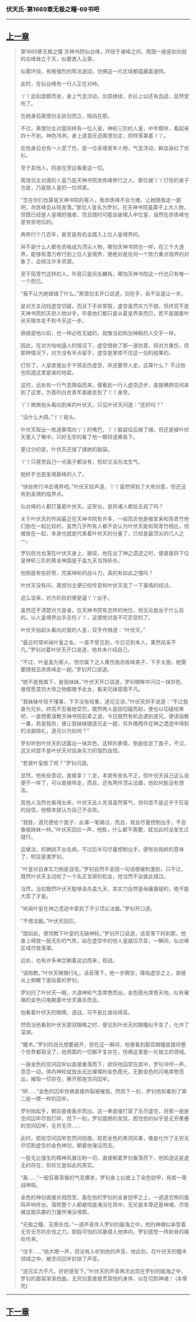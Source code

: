 ### 伏天氏-第1669章无极之瞳-69书吧

--------
[上一章](./ea51e9005ff99867fcecf06f4e5e7916.md)
--------


>
>
>
>第1669章无极之瞳
>天神书院仙台峰，环绕于诸峰之间，周围一座座如剑般的古峰耸立于天，似要直入云霄。
>
>仙雾环绕，有极强烈的阵法波动，仿佛这一片区域都蕴藏着道阵。
>
>此时，在仙台峰有一行人正在对峙。
>
>丫丫此刻盘膝而坐，身上气息浮动，剑意缭绕，衣衫上似还有血迹，显然受伤了。
>
>在她身前离恨剑主执剑而立，阻挡在那。
>
>不过，离恨剑主对面同样有一位人皇，神轮三阶的人皇，中年模样，看起来四十不到，神色冷冽，身上道意压迫离恨剑主，同样笼罩着丫丫。
>
>在他身后也有一人受了伤，是一位圣境青年人物，气息浮动，鲜血染红了衣衫。
>
>至于其他人，则是在旁边看着这一切。
>
>离恨剑主对面的人皇乃是天神书院赤炼峰修行之人，那位被丫丫打伤的弟子也是，乃是那人皇的一位师弟。
>
>“念在你们也算是天神书院的客人，我赤炼峰不会为难，让她随我走一趟吧，赤炼峰会从轻发落。”那位人皇名为罗钊，在天神书院虽算不上大人物，但既已经是人皇境的强者，而且随时可能会破境入中位皇，自然在赤炼峰也是有些地位的。
>
>再修行个几百年，甚至是有机会踏入上位人皇境界的。
>
>并不是什么人都有资格成为顶尖人物，哪怕天神书院也一样，在三千大道界，能够有潜力修行到上位人皇境界，便绝对是任何一个势力重点培养的对象了，会倾注许多资源。
>
>至于简青竹这样的人，毕竟只是凤毛麟角，哪怕天神书院这一代也只有唯一一个而已。
>
>“我不认为她做错了什么。”离恨剑主开口说道，剑在手，自不会退让一步。
>
>是对方主动找虚空切磋，而且下手非常狠，虚空虽然实力不错，但终究不是天神书院的天骄人物对手，毕竟他们都只是从夏皇界来而已，若不是跟着叶伏天根本走不到今天这一步。
>
>换做是他以前，也一样必败无疑的，就像当初和剑神殿的人交手一样。
>
>因此，在对方咄咄逼人的情况下，虚空借助了那一道剑意，将对方重伤，但那种情况下，对方没有半点留手，虚空是掌控不住这一剑的结果的。
>
>打伤了，人皇直接出手干预击伤虚空，并还要带人走，这算什么？
>不过他也知道这里是谁的地盘。
>
>这时，远处有一行气息降临而来，便看到一行人虚空迈步，直接横跨空间来到了这里，为首的白衣青年直接走到了丫丫身旁。
>
>丫丫微微抬头看向到来的叶伏天，只见叶伏天问道：“还好吗？”
>
>“没什么大碍。”丫丫摇头。
>
>叶伏天取出一枚道果喂向丫丫的嘴巴，丫丫脑袋往后缩了缩，但还是被叶伏天塞入了嘴中，只好无奈的看了他一眼将道果吞下。
>
>更过分的是，叶伏天还揉了揉她的脑袋。
>
>丫丫只感觉自己一点面子都没有，但却又没办法生气。
>
>她好歹也是圣境巅峰的人了。
>
>“快些修行冲击境界吧。”叶伏天轻声道，丫丫虽然得到了大帝剑意，但还没有到圣境的临界点。
>
>仙台峰的人都打量着叶伏天，这家伙，是将诸人都给无视了吗？
>
>关于叶伏天的传闻最近在天神书院有许多，一般而言他是被拿来和简青竹他们放在一起比较的，虽然几乎所有人都不会认为叶伏天能和简青竹相比，但被放在一起，本身也就是代表着叶伏天的分量了，已经是最顶尖的几人之一。
>
>罗钊目光也落在叶伏天身上，据说，他在出了神之遗迹之时，便直接将下位皇神轮三阶的黄金神国皇子盖九天当场斩杀。
>
>他倒是有些好奇，完美神轮的战斗力，真的有如此之强吗？
>
>叶伏天没有问，离恨剑主便已经传音和叶伏天说了一下事情的经过。
>
>这么说来，对方的目的便是逼丫丫出手。
>
>虽然还不清楚对方是谁，在天神书院有怎样的地位，但无论是出于什么目的，以人皇境界出手击伤丫丫，这便绝对是不可忍受的了。
>
>叶伏天抬起头看向对面的人皇，双手作揖道：“叶伏天。”
>
>“最近时常听闻叶皇之名，一直不曾见到，今日见到本人，果然风采不凡。”罗钊对着叶伏天开口说道，他并未介绍自己。
>
>“不过，叶皇虽为客人，但你属下之人重伤我赤炼峰弟子，下手太狠，她需要随我去赤炼峰走一趟。”罗钊开口说道。
>
>“她不是我属下，是我妹妹。”叶伏天开口说道，罗钊眼眸中闪过一抹异色，难怪愿意将大帝之物都赠予此女，看来兄妹感情不凡。
>
>“我妹妹年轻不懂事，下手没有轻重，道兄见谅。”叶伏天拱手说道：“不过我身为兄长，终究不忍看她受罚，既然两人是因切磋而起，便也以切磋结束吧，一直想要请教天神书院前辈之道，今日既然有机会遇到道兄，便请指教一番，若是我败，便让我妹妹随道兄走一趟，另外赠两件在神之遗迹中得到的法器赔礼，道兄以为如何？”
>
>罗钊听到叶伏天的话露出一抹异色，这样的表情，倒是给足了面子，不过，这又何尝不是叶伏天对自身实力的强烈自信。
>
>“若是叶皇胜了呢？”罗钊问道。
>
>显然，他有些意动，直接拿丫丫走，本就有些名不正，但叶伏天自己这么说便不一样了，可以直接带走，而且，还有两件顶尖法器，他如何能没有想法。
>
>其他人当然也看得出来，叶伏天此人言语虽然客气，但何尝不是近乎于狂妄的自信，他根本就认为自己不会败。
>
>“我胜，道兄便给个面子，此事一笔揭过，而且，我会尽量控制出手，不会像我妹妹一样。”叶伏天回应一声，他胜，什么都不需要，就当此时没发生过就行。
>
>这做法，的确挑不出毛病，不过后半句尽量控制出手，便有些挑衅的意味了，明显是激罗钊。
>
>“叶皇对自身实力倒是自信。”罗钊自然不会因一句话便被刺激到，只不过，既然叶伏天主动给了一个名正言顺的机会，他当然不会就此错过。
>
>当然，当初既然叶伏天能够诛杀盖九天，其实力自然是毋庸置疑的，绝不能大意了才是。
>
>“听闻叶皇在神之遗迹中拿到了不少顶尖法器。”罗钊开口道。
>
>“不借法器。”叶伏天回应。
>
>“既如此，便领教下叶皇的无缺神轮。”罗钊开口说道，话音落下的刹那，他身上释放一股无形的气势，站在虚空中的他人皇威压尽显，一瞬间，仙台峰区域尽皆笼罩。
>
>远处，也有许多神念朝着这边而来，观战。
>
>“请指教。”叶伏天微微行礼，话音落下，他一步腾空，降临虚空之上，直接从上俯瞰下面站着的罗钊。
>
>罗钊扫了叶伏天一眼，大道神轮气息席卷而出，金色霞光席卷天地，似有璀璨的金色闪电朝着叶伏天袭杀而去。
>
>他看着叶伏天的眼睛，道战，可不是比谁站得高。
>
>然而当他看到叶伏天那双眼睛之时，便见到叶伏天的眼瞳似乎变了，化作了深渊。
>
>“瞳术。”罗钊的目光想要避开，但在这一瞬间，他便看到那双眼瞳直接将整个世界都吞没了，他周围的一切都不复存在，仿佛这里是一片独立的领域。
>
>一座金色的空间囚牢似直接垂落而下，欲将他囚禁在其中，罗钊冷哼一声，意念一动，体内神轮绽放出无比璀璨的金色霞光，无数金色的闪电席卷而出，摧毁一切存在，撕开那座空间囚牢。
>
>“砰……”金色的囚牢仿佛直接炸裂被摧毁，然而下一刻，罗钊他却看到了第二座一模一样的囚牢。
>
>罗钊抬起手，朝前直接轰杀而出，这一拳直接打穿了无尽虚空，将那一座座空间囚牢尽皆打碎，但下一刻，罗钊震撼的发现，困住他的似乎是无穷重叠的空间囚牢，无穷无尽……
>
>此时，那些空间囚牢忽然间扭曲，宛若金色的黑洞风暴，像是化作了无穷无尽切割虚空的金色神剑，朝着他淹没而去。
>
>一股无比强生的精神风暴压制一切，直接朝着罗钊垂落而下，他知道这是虚无的存在，但却又是如此的真实。
>
>“轰……”一股狂暴至极的气息爆发，罗钊身上似披上了金色铠甲，宛若一尊战神般。
>
>金色的神剑直接杀戮而至，轰在他的罗钊的金身铠甲之上，一道道恐怖的轰鸣声响传出，落照整个人都被彻底淹没在其中，无论是本尊还是神魂，尽皆被这股风暴的力量所淹没埋葬。
>
>“无极之瞳，无限杀伐。”一道声音传入罗钊的脑海之中，他的神魂似承受着无穷无尽的杀伐之力，那股可怕的风暴侵入他体内，罗钊感觉一阵刺骨的痛处传来。
>
>“住手……”他大喝一声，但没有人听到他的声音，他此刻，在叶伏天的瞳术领域之中，被空间囚牢封锁了声音。
>
>“道兄实力不凡，好好感受下。”叶伏天的声音再次出现在罗钊的脑海之中，罗钊的面容渐渐扭曲，无穷剑意直接贯穿他的身体，似在切割神魂！
>(本章完)
>
>

--------
[下一章](./fabed5e149e8d1b248956cffa29766ca.md)
--------
